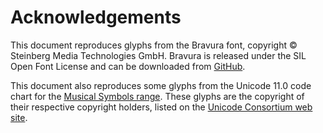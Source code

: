 # Acknowledgements

This document reproduces glyphs from the Bravura font,
copyright © Steinberg Media Technologies GmbH. Bravura is released under
the SIL Open Font License and can be downloaded from [GitHub](https://github.com/steinbergmedia/bravura/releases).

This document also reproduces some glyphs from the Unicode 11.0 code
chart for the [Musical Symbols range](http://www.unicode.org/charts/PDF/U1D100.pdf).
These glyphs are the copyright of their respective copyright holders, listed on the [Unicode
Consortium web site](http://www.unicode.org/charts/fonts.html).
